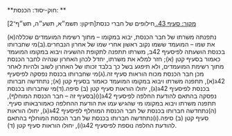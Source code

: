 **חוק-יסוד: הכנסת: **

[מקור: סעיף 43. ](https://he.wikisource.org/wiki/%D7%97%D7%95%D7%A7-%D7%99%D7%A1%D7%95%D7%93:_%D7%94%D7%9B%D7%A0%D7%A1%D7%AA#%D7%A1%D7%A2%D7%99%D7%A3_43)
חילופים של חברי כנסת[תיקון: תשמ״א, תשע״ה, תש״ף־2]

(א)נתפנתה משרתו של חבר הכנסת, יבוא במקומו – מתוך רשימת המועמדים שכללה את שמו – המועמד ששמו נקוב ראשון אחרי שמו של אחרון הנבחרים.(ב)מי שחברותו בכנסת הושעתה לפיסעיף 42ב, משרתו תתפנה לתקופת ההשעיה ויבוא במקומו המועמד כאמור בסעיף קטן (א); חזר למלא את משרתו, יחדל לכהן האחרון שנהיה לחבר הכנסת מתוך רשימת המועמדים, ולא תיפגע בשל כך בלבד זכותו של האחרון לשוב ולהיות לאחר מכן חבר הכנסת מכוח הוראות סעיף זה.(ג)מי שחברותו בכנסת נפסקה לפיסעיף 42ג(א), תתפנה משרתו ויבוא במקומו המועמד כאמור בסעיף קטן (א); נתחדשה חברותו בכנסת לפיסעיף 42ג(ג), יחולו הוראות סעיף קטן (ב) סיפה.(ד)מי שחברותו בכנסת נפסקה בהתאם להודעת החלפה לפיסעיף 42ג(ו)(בסעיף זה – חבר הכנסת המוחלף), תתפנה משרתו ויבוא במקומו מי שהגיש עמו את הודעת ההחלפה כאמורבאותו סעיף.(ה)נתחדשה חברותו בכנסת של חבר הכנסת המוחלף לפיסעיף 42ג(ג), יחולו הוראות סעיף קטן (ב) סיפה.(ו)נתחדשה חברותו בכנסת של חבר הכנסת המוחלף בהתאם להודעת החלפה נוספת לפיסעיף 42ג(ו), יחולו הוראות סעיף קטן (ד).
